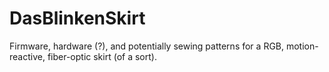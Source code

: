 # DasBlinkenSkirt
Firmware, hardware (?), and potentially sewing patterns for a RGB, motion-reactive, fiber-optic skirt (of a sort).
